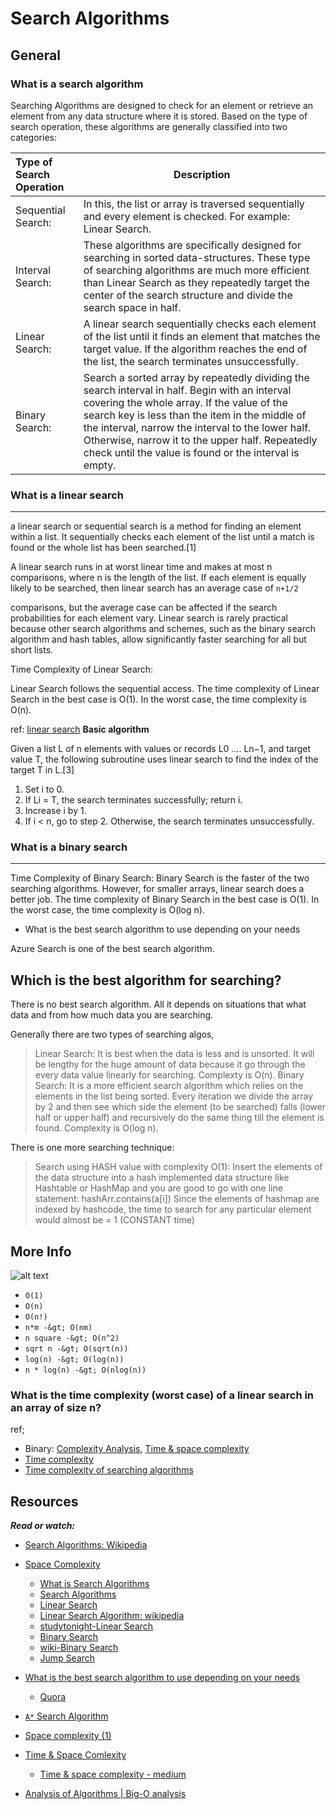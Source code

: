 Search Algorithms
=================

General
-------
### What is a search algorithm
<p>
Searching Algorithms are designed to check for an element or retrieve an element from any data structure where it is stored. Based on the type of search operation, these algorithms are generally classified into two categories:

|Type of Search Operation| Description|
|:-----------------------|------------|
|Sequential Search:| In this, the list or array is traversed sequentially and every element is checked. For example: Linear Search.|
|Interval Search:| These algorithms are specifically designed for searching in sorted data-structures. These type of searching algorithms are much more efficient than Linear Search as they repeatedly target the center of the search structure and divide the search space in half.|
|Linear Search:| A linear search sequentially checks each element of the list until it finds an element that matches the target value. If the algorithm reaches the end of the list, the search terminates unsuccessfully.|
|Binary Search:|Search a sorted array by repeatedly dividing the search interval in half. Begin with an interval covering the whole array. If the value of the search key is less than the item in the middle of the interval, narrow the interval to the lower half. Otherwise, narrow it to the upper half. Repeatedly check until the value is found or the interval is empty.|
</p>

### What is a linear search
----------------
<p>
a linear search or sequential search is a method for finding an element within a list. It sequentially checks each element of the list until a match is found or the whole list has been searched.[1]

A linear search runs in at worst linear time and makes at most n comparisons, where n is the length of the list.
If each element is equally likely to be searched, then linear search has an average case of
`n+1/2`

comparisons, but the average case can be affected if the search probabilities for each element vary.
Linear search is rarely practical because other search algorithms and schemes, such as the binary search algorithm and hash tables, allow significantly faster searching for all but short lists.

Time Complexity of Linear Search:

Linear Search follows the sequential access. The time complexity of Linear Search in the best case is O(1). In the worst case, the time complexity is O(n).

ref: [linear search](https://www.geeksforgeeks.org/linear-search/)
**Basic algorithm**

Given a list L of n elements with values or records L0 .... Ln−1, and target value T, the following subroutine uses linear search to find the index of the target T in L.[3]

1. Set i to 0.
2. If Li = T, the search terminates successfully; return i.
3. Increase i by 1.
4. If i < n, go to step 2. Otherwise, the search terminates unsuccessfully.

</p>

### What is a binary search
----
<p>
Time Complexity of Binary Search:
Binary Search is the faster of the two searching algorithms. However, for smaller arrays, linear search does a better job. The time complexity of Binary Search in the best case is O(1). In the worst case, the time complexity is O(log n).
</p>

* What is the best search algorithm to use depending on your needs
<p>
Azure Search is one of the best search algorithm.

Which is the best algorithm for searching?
------------------------------------
There is no best search algorithm. All it depends on situations that what data and from how much data you are searching.

Generally there are two types of searching algos,

> Linear Search: It is best when the data is less and is unsorted. It will be lengthy for the huge amount of data because it go through the every data value linearly for searching. Complexty is O(n).
> Binary Search: It is a more efficient search algorithm which relies on the elements in the list being sorted. Every iteration we divide the array by 2 and then see which side the element (to be searched) falls (lower half or upper half) and recursively do the same thing till the element is found. Complexity is O(log n).

There is one more searching technique:

> Search using HASH value with complexity O(1):
Insert the elements of the data structure into a hash implemented data structure like Hashtable or HashMap and you are good to go with one line statement:
hashArr.contains(a[i])
Since the elements of hashmap are indexed by hashcode, the time to search for any particular element would almost be = 1 (CONSTANT time)
</p>

More Info
----------
![alt text](https://media.geeksforgeeks.org/wp-content/cdn-uploads/mypic.png)
* `O(1)`
* `O(n)`
* `O(n!)`
* `n*m -&gt; O(nm)`
* `n square -&gt; O(n^2)`
* `sqrt n -&gt; O(sqrt(n))`
* `log(n) -&gt; O(log(n))`
* `n * log(n) -&gt; O(nlog(n))`

### What is the time complexity (worst case) of a linear search in an array of size n?
ref;
* Binary:
[Complexity Analysis](https://www.geeksforgeeks.org/complexity-analysis-of-binary-search/), 
[Time &amp; space complexity](https://www.geeksforgeeks.org/time-complexity-and-space-complexity/)
* [Time complexity](https://www.mygreatlearning.com/blog/why-is-time-complexity-essential/)
* [Time complexity of searching algorithms](https://www.mygreatlearning.com/blog/why-is-time-complexity-essential/#t5)</pre>

Resources
---------
***Read or watch:***

* [Search Algorithms: Wikipedia](https://en.wikipedia.org/wiki/Search_algorithm)
* [Space Complexity](https://www.geeksforgeeks.org/g-fact-86/)
  - [What is Search Algorithms](https://www.geeksforgeeks.org/searching-algorithms/)
  - [Search Algorithms](https://www.techopedia.com/definition/21975/search-algorithm)
  - [Linear Search](https://www.geeksforgeeks.org/linear-search/)

  * [Linear Search Algorithm: wikipedia](https://en.wikipedia.org/wiki/Linear_search)
  - [studytonight-Linear Search](https://www.studytonight.com/data-structures/linear-search-algorithm)
  - [Binary Search](https://www.geeksforgeeks.org/binary-search/)
  - [wiki-Binary Search](https://en.wikipedia.org/wiki/Binary_search_algorithm)
  - [Jump Search](https://www.studytonight.com/data-structures/jump-search-algorithm)
* [What is the best search algorithm to use depending on your needs](https://www.quora.com/What-is-the-best-search-algorithm-in-programming)
  - [Quora](https://www.quora.com/Which-is-the-best-algorithm-for-searching?share=1)
* [`A*` Search Algorithm](https://www.geeksforgeeks.org/a-search-algorithm/)
* [Space complexity (1)](https://www.geeksforgeeks.org/g-fact-86/)
* [Time & Space Comlexity](https://iq.opengenus.org/time-complexity-of-linear-search/)
  - [Time & space complexity - medium](https://medium.com/@sayantan.george133/time-complexity-space-complexity-in-programming-98ba6987fefe)
* [Analysis of Algorithms | Big-O analysis](https://www.geeksforgeeks.org/analysis-algorithms-big-o-analysis/)

